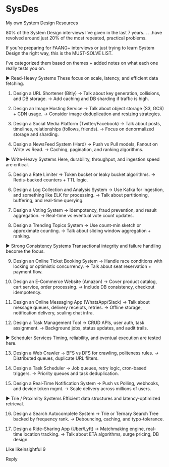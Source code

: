 # SysDes
My own System Design Resources 

80% of the System Design interviews I’ve given in the last 7 years…
…have revolved around just 20% of the most repeated, practical problems.

If you’re preparing for FAANG+ interviews or just trying to learn System Design the right way, this is the MUST-SOLVE LIST.

I've categorized them based on themes + added notes on what each one really tests you on.

► Read-Heavy Systems 
These focus on scale, latency, and efficient data fetching. 
1. Design a URL Shortener (Bitly) 
 → Talk about key generation, collisions, and DB storage. 
 → Add caching and DB sharding if traffic is high.

2. Design an Image Hosting Service 
 → Talk about object storage (S3, GCS) + CDN usage. 
 → Consider image deduplication and resizing strategies.

3. Design a Social Media Platform (Twitter/Facebook) 
 → Talk about posts, timelines, relationships (follows, friends). 
 → Focus on denormalized storage and sharding.

4. Design a NewsFeed System (Hard) 
 → Push vs Pull models, Fanout on Write vs Read. 
 → Caching, pagination, and ranking algorithms.

► Write-Heavy Systems 
Here, durability, throughput, and ingestion speed are critical.

5. Design a Rate Limiter 
 → Token bucket or leaky bucket algorithms. 
 → Redis-backed counters + TTL logic.

6. Design a Log Collection and Analysis System 
 → Use Kafka for ingestion, and something like ELK for processing. 
 → Talk about partitioning, buffering, and real-time querying.

7. Design a Voting System 
 → Idempotency, fraud prevention, and result aggregation. 
 → Real-time vs eventual vote count updates.

8. Design a Trending Topics System 
 → Use count-min sketch or approximate counting. 
 → Talk about sliding window aggregation + ranking.

► Strong Consistency Systems 
Transactional integrity and failure handling become the focus.

9. Design an Online Ticket Booking System 
 → Handle race conditions with locking or optimistic concurrency. 
 → Talk about seat reservation + payment flow.

10. Design an E-Commerce Website (Amazon) 
 → Cover product catalog, cart service, order processing. 
 → Include DB consistency, checkout idempotency.

11. Design an Online Messaging App (WhatsApp/Slack) 
 → Talk about message queues, delivery receipts, retries. 
 → Offline storage, notification delivery, scaling chat infra.

12. Design a Task Management Tool 
 → CRUD APIs, user auth, task assignment. 
 → Background jobs, status updates, and audit trails.

► Scheduler Services 
Timing, reliability, and eventual execution are tested here.

13. Design a Web Crawler 
 → BFS vs DFS for crawling, politeness rules. 
 → Distributed queues, duplicate URL filters.

14. Design a Task Scheduler 
 → Job queues, retry logic, cron-based triggers. 
 → Priority queues and task deduplication.

15. Design a Real-Time Notification System 
 → Push vs Polling, webhooks, and device token mgmt. 
 → Scale delivery across millions of users.

► Trie / Proximity Systems 
Efficient data structures and latency-optimized retrieval.

16. Design a Search Autocomplete System 
 → Trie or Ternary Search Tree backed by frequency rank. 
 → Debouncing, caching, and typo-tolerance.

17. Design a Ride-Sharing App (Uber/Lyft) 
 → Matchmaking engine, real-time location tracking. 
 → Talk about ETA algorithms, surge pricing, DB design.

Like
likeinsightful
9

Reply
